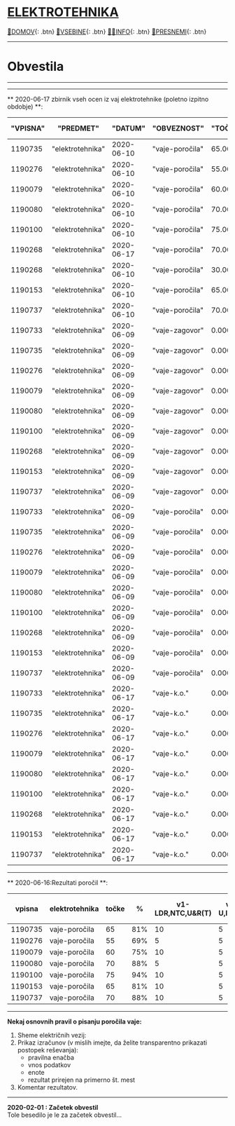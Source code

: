 # [ELEKTROTEHNIKA](../index)

[🏡DOMOV](../index){: .btn}
[📝VSEBINE](../Vsebine/index.md){: .btn}
[👨‍🎓INFO](../info){: .btn}
[💾PRESNEMI](../Presnemi/index){: .btn}

---

# Obvestila
---

---
** 2020-06-17 zbirnik vseh ocen iz vaj elektrotehnike (poletno izpitno obdobje) **:


| "VPISNA" | "PREDMET"        | "DATUM"    | "OBVEZNOST"     | "TOČKE" | "OCENA [%]" |
|----------|------------------|------------|-----------------|---------|-------------|
| 1190735  | "elektrotehnika" | 2020-06-10 | "vaje-poročila" | 65.000  | 81.0        |
| 1190276  | "elektrotehnika" | 2020-06-10 | "vaje-poročila" | 55.000  | 69.0        |
| 1190079  | "elektrotehnika" | 2020-06-10 | "vaje-poročila" | 60.000  | 75.0        |
| 1190080  | "elektrotehnika" | 2020-06-10 | "vaje-poročila" | 70.000  | 88.0        |
| 1190100  | "elektrotehnika" | 2020-06-10 | "vaje-poročila" | 75.000  | 94.0        |
| 1190268  | "elektrotehnika" | 2020-06-17 | "vaje-poročila" | 70.000  | 88.0        |
| 1190268  | "elektrotehnika" | 2020-06-10 | "vaje-poročila" | 30.000  | 38.0        |
| 1190153  | "elektrotehnika" | 2020-06-10 | "vaje-poročila" | 65.000  | 81.0        |
| 1190737  | "elektrotehnika" | 2020-06-10 | "vaje-poročila" | 70.000  | 88.0        |
| 1190733  | "elektrotehnika" | 2020-06-09 | "vaje-zagovor"  | 0.000   | 0.0         |
| 1190735  | "elektrotehnika" | 2020-06-09 | "vaje-zagovor"  | 0.000   | 81.0        |
| 1190276  | "elektrotehnika" | 2020-06-09 | "vaje-zagovor"  | 0.000   | 69.0        |
| 1190079  | "elektrotehnika" | 2020-06-09 | "vaje-zagovor"  | 0.000   | 75.0        |
| 1190080  | "elektrotehnika" | 2020-06-09 | "vaje-zagovor"  | 0.000   | 88.0        |
| 1190100  | "elektrotehnika" | 2020-06-09 | "vaje-zagovor"  | 0.000   | 94.0        |
| 1190268  | "elektrotehnika" | 2020-06-09 | "vaje-zagovor"  | 0.000   | 30.0        |
| 1190153  | "elektrotehnika" | 2020-06-09 | "vaje-zagovor"  | 0.000   | 81.0        |
| 1190737  | "elektrotehnika" | 2020-06-09 | "vaje-zagovor"  | 0.000   | 88.0        |
| 1190733  | "elektrotehnika" | 2020-06-09 | "vaje-poročila" | 0.000   | 0.0         |
| 1190735  | "elektrotehnika" | 2020-06-09 | "vaje-poročila" | 0.000   | 67.0        |
| 1190276  | "elektrotehnika" | 2020-06-09 | "vaje-poročila" | 0.000   | 71.0        |
| 1190079  | "elektrotehnika" | 2020-06-09 | "vaje-poročila" | 0.000   | 90.0        |
| 1190080  | "elektrotehnika" | 2020-06-09 | "vaje-poročila" | 0.000   | 59.0        |
| 1190100  | "elektrotehnika" | 2020-06-09 | "vaje-poročila" | 0.000   | 84.0        |
| 1190268  | "elektrotehnika" | 2020-06-09 | "vaje-poročila" | 0.000   | 10.0        |
| 1190153  | "elektrotehnika" | 2020-06-09 | "vaje-poročila" | 0.000   | 96.0        |
| 1190737  | "elektrotehnika" | 2020-06-09 | "vaje-poročila" | 0.000   | 96.0        |
| 1190733  | "elektrotehnika" | 2020-06-17 | "vaje-k.o."     | 0.000   | 0.0         |
| 1190735  | "elektrotehnika" | 2020-06-17 | "vaje-k.o."     | 0.000   | 74.0        |
| 1190276  | "elektrotehnika" | 2020-06-17 | "vaje-k.o."     | 0.000   | 70.0        |
| 1190079  | "elektrotehnika" | 2020-06-17 | "vaje-k.o."     | 0.000   | 83.0        |
| 1190080  | "elektrotehnika" | 2020-06-17 | "vaje-k.o."     | 0.000   | 74.0        |
| 1190100  | "elektrotehnika" | 2020-06-17 | "vaje-k.o."     | 0.000   | 89.0        |
| 1190268  | "elektrotehnika" | 2020-06-17 | "vaje-k.o."     | 0.000   | 59.0        |
| 1190153  | "elektrotehnika" | 2020-06-17 | "vaje-k.o."     | 0.000   | 89.0        |
| 1190737  | "elektrotehnika" | 2020-06-17 | "vaje-k.o."     | 0.000   | 92.0        |

---

** 2020-06-16:Rezultati poročil **:

|  vpisna | elektrotehnika | točke | %   | v1-LDR,NTC,U&R(T) | v2-U,I,kond | v3-U,I,L | v4-servo | v5-koračni | v6-DC motor | v7-daljnovod | v8-elektro |
|:-------:|----------------|-------|-----|-------------------|-------------|----------|----------|------------|-------------|--------------|------------|
| 1190735 | vaje-poročila  | 65    | 81% | 10                | 5           | 5        | 10       | 10         | 10          | 10           | 5          |
| 1190276 | vaje-poročila  | 55    | 69% | 5                 | 5           | 5        | 10       | 10         | 10          | 5            | 5          |
| 1190079 | vaje-poročila  | 60    | 75% | 10                | 5           | 10       | 10       | 5          | 5           | 5            | 10         |
| 1190080 | vaje-poročila  | 70    | 88% | 5                 | 5           | 10       | 10       | 10         | 10          | 10           | 10         |
| 1190100 | vaje-poročila  | 75    | 94% | 10                | 5           | 10       | 10       | 10         | 10          | 10           | 10         |
| 1190153 | vaje-poročila  | 65    | 81% | 10                | 5           | 10       | 10       | 10         | 10          | 5            | 5          |
| 1190737 | vaje-poročila  | 70    | 88% | 10                | 5           | 10       | 10       | 10         | 10          | 5            | 10         |

---

**Nekaj osnovnih pravil o pisanju poročila vaje:**  

1. Sheme električnih vezij:
2. Prikaz izračunov (v mislih imejte, da želite transparentno prikazati postopek reševanja):
    - pravilna enačba
    - vnos podatkov
    - enote
    - rezultat prirejen na primerno št. mest
3. Komentar rezultatov.

---
**2020-02-01 : Začetek obvestil**  
Tole besedilo je le za začetek obvestil...

